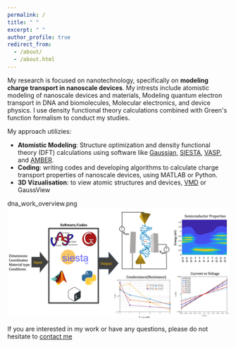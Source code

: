 ```yaml
---
permalink: /
title: " "
excerpt: " "
author_profile: true
redirect_from: 
  - /about/
  - /about.html
---
```


My research is focused on nanotechnology, specifically on **modeling charge transport in nanoscale devices**. My intrests include atomistic modeling of nanoscale devices and materials, Modeling quantum electron transport in DNA and biomolecules, Molecular electronics, and device physics. I use density functional theory calculations combined with Green's function formalism to conduct my studies.

My approach utilizies:
- **Atomistic Modeling**: Structure optimization and density functional theory (DFT) calculations using software like [Gaussian](https://gaussian.com/), [SIESTA](https://siesta-project.org/siesta/About/overview.html), [VASP](https://www.vasp.at/info/about/), and [AMBER](https://ambermd.org/index.php).
- **Coding**: writing codes and developing algorithms to calculate charge transport properties of nanoscale devices, using MATLAB or Python.
- **3D Vizualisation**: to view atomic structures and devices, [VMD](https://www.ks.uiuc.edu/Development/Download/download.cgi?PackageName=VMD) or GaussView



dna_work_overview.png
<img src="/images/dna_work_overview.png" alt="Drawing" /> 




If you are interested in my work or have any questions, please do not hesitate to [contact me](mailto:hashem.mohammad@ku.edu.kw)
